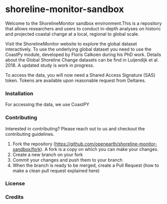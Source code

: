 # shoreline-monitor-sandbox
Welcome to the ShorelineMonitor sandbox environment.This is a repository that allows researchers and users to conduct in-depth analyses on historic and projected coastal change at a local, regional to global scale.

Visit the ShorelineMonitor website to explore the global dataset interactively. To use the underlying global dataset you need to use the CoastPy module, developed by Floris Calkoen during his PhD work. 
Details about the Global Shoreline Change datasets can be find in Luijendijk et al. 2018. A updated study is work in progress. 

To access the data, you will now need a Shared Access Signature (SAS) token. Tokens are available upon reasonable request from Deltares.

### Installation
For accessing the data, we use CoastPY 

### Contributing
Interested in contributing? Please reach out to us and checkout the contributing guidelines.

1. Fork the repository (https://github.com/openearth/shoreline-monitor-sandbox/fork). A fork is a copy on which you can make your changes.
2. Create a new branch on your fork
3. Commit your changes and push them to your branch
4. When the branch is ready to be merged, create a Pull Request (how to make a clean pull request explained here)

### License

### Credits
